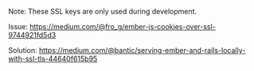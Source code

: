 Note: These SSL keys are only used during development.

Issue:
https://medium.com/@fro_g/ember-js-cookies-over-ssl-9744921fd5d3

Solution:
https://medium.com/@bantic/serving-ember-and-rails-locally-with-ssl-tls-44640f615b95
